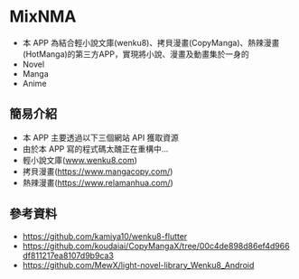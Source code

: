 # MixNMA
* 本 APP 為結合輕小說文庫(wenku8)、拷貝漫畫(CopyManga)、熱辣漫畫(HotManga)的第三方APP，實現將小說、漫畫及動畫集於一身的
* Novel
* Manga
* Anime

## 簡易介紹
* 本 APP 主要透過以下三個網站 API 獲取資源
* 由於本 APP 寫的程式碼太醜正在重構中...
* 輕小說文庫(www.wenku8.com)
* 拷貝漫畫(https://www.mangacopy.com/)
* 熱辣漫畫(https://www.relamanhua.com/)

## 參考資料
* https://github.com/kamiya10/wenku8-flutter
* https://github.com/koudaiai/CopyMangaX/tree/00c4de898d86ef4d966df811217ea8107d9b9ca3
* https://github.com/MewX/light-novel-library_Wenku8_Android
